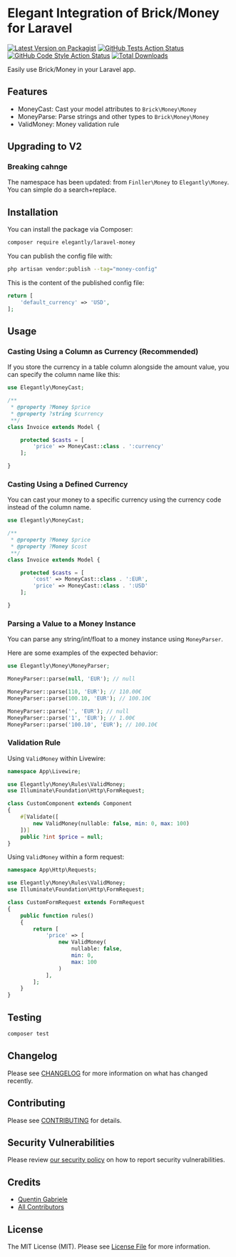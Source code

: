 # Elegant Integration of Brick/Money for Laravel

[![Latest Version on Packagist](https://img.shields.io/packagist/v/elegantly/laravel-money.svg?style=flat-square)](https://packagist.org/packages/elegantly/laravel-money)
[![GitHub Tests Action Status](https://img.shields.io/github/actions/workflow/status/ElegantEngineeringTech/laravel-money/run-tests.yml?branch=main&label=tests&style=flat-square)](https://github.com/ElegantEngineeringTech/laravel-money/actions?query=workflow%3Arun-tests+branch%3Amain)
[![GitHub Code Style Action Status](https://img.shields.io/github/actions/workflow/status/ElegantEngineeringTech/laravel-money/fix-php-code-style-issues.yml?branch=main&label=code%20style&style=flat-square)](https://github.com/ElegantEngineeringTech/laravel-money/actions?query=workflow%3A"Fix+PHP+code+style+issues"+branch%3Amain)
[![Total Downloads](https://img.shields.io/packagist/dt/elegantly/laravel-money.svg?style=flat-square)](https://packagist.org/packages/elegantly/laravel-money)

Easily use Brick/Money in your Laravel app.

## Features

-   MoneyCast: Cast your model attributes to `Brick\Money\Money`
-   MoneyParse: Parse strings and other types to `Brick\Money\Money`
-   ValidMoney: Money validation rule

## Upgrading to V2

### Breaking cahnge

The namespace has been updated: from `Finller\Money` to `Elegantly\Money`.
You can simple do a search+replace.

## Installation

You can install the package via Composer:

```bash
composer require elegantly/laravel-money
```

You can publish the config file with:

```bash
php artisan vendor:publish --tag="money-config"
```

This is the content of the published config file:

```php
return [
    'default_currency' => 'USD',
];
```

## Usage

### Casting Using a Column as Currency (Recommended)

If you store the currency in a table column alongside the amount value, you can specify the column name like this:

```php
use Elegantly\MoneyCast;

/**
 * @property ?Money $price
 * @property ?string $currency
 **/
class Invoice extends Model {

    protected $casts = [
        'price' => MoneyCast::class . ':currency'
    ];

}
```

### Casting Using a Defined Currency

You can cast your money to a specific currency using the currency code instead of the column name.

```php
use Elegantly\MoneyCast;

/**
 * @property ?Money $price
 * @property ?Money $cost
 **/
class Invoice extends Model {

    protected $casts = [
        'cost' => MoneyCast::class . ':EUR',
        'price' => MoneyCast::class . ':USD'
    ];

}
```

### Parsing a Value to a Money Instance

You can parse any string/int/float to a money instance using `MoneyParser`.

Here are some examples of the expected behavior:

```php
use Elegantly\Money\MoneyParser;

MoneyParser::parse(null, 'EUR'); // null

MoneyParser::parse(110, 'EUR'); // 110.00€
MoneyParser::parse(100.10, 'EUR'); // 100.10€

MoneyParser::parse('', 'EUR'); // null
MoneyParser::parse('1', 'EUR'); // 1.00€
MoneyParser::parse('100.10', 'EUR'); // 100.10€
```

### Validation Rule

Using `ValidMoney` within Livewire:

```php
namespace App\Livewire;

use Elegantly\Money\Rules\ValidMoney;
use Illuminate\Foundation\Http\FormRequest;

class CustomComponent extends Component
{
    #[Validate([
        new ValidMoney(nullable: false, min: 0, max: 100)
    ])]
    public ?int $price = null;
}
```

Using `ValidMoney` within a form request:

```php
namespace App\Http\Requests;

use Elegantly\Money\Rules\ValidMoney;
use Illuminate\Foundation\Http\FormRequest;

class CustomFormRequest extends FormRequest
{
    public function rules()
    {
        return [
            'price' => [
                new ValidMoney(
                    nullable: false,
                    min: 0,
                    max: 100
                )
            ],
        ];
    }
}
```

## Testing

```bash
composer test
```

## Changelog

Please see [CHANGELOG](CHANGELOG.md) for more information on what has changed recently.

## Contributing

Please see [CONTRIBUTING](CONTRIBUTING.md) for details.

## Security Vulnerabilities

Please review [our security policy](../../security/policy) on how to report security vulnerabilities.

## Credits

-   [Quentin Gabriele](https://github.com/QuentinGab)
-   [All Contributors](../../contributors)

## License

The MIT License (MIT). Please see [License File](LICENSE.md) for more information.
